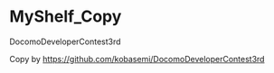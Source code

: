 # MyShelf_Copy
DocomoDeveloperContest3rd

Copy by
https://github.com/kobasemi/DocomoDeveloperContest3rd
